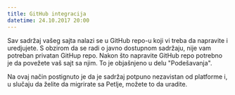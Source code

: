 ```yaml
---
title: GitHub integracija
datetime: 24.10.2017 20:00
---
```

Sav sadržaj vašeg sajta nalazi se u GitHub repo-u koji vi treba da napravite i
uredjujete. S obzirom da se radi o javno dostupnom sadržaju, nije vam potreban
privatan GitHup repo. Nakon što napravite GitHub repo potrebno je da povežete
vaš sajt sa njim. To je objašnjeno u delu "Podešavanja".

Na ovaj način postignuto je da je sadržaj potpuno nezavistan od platforme i,
u slučaju da želite da migrirate sa Petlje, možete to da uradite.
